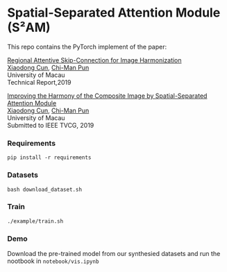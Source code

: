 # Spatial-Separated Attention Module (S²AM)
This repo contains the PyTorch implement of the paper:

[Regional Attentive Skip-Connection for Image Harmonization]()<br>
[Xiaodong Cun](), [Chi-Man Pun]()<br>
University of Macau<br>
Technical Report,2019

[Improving the Harmony of the Composite Image by Spatial-Separated Attention Module]()<br>
[Xiaodong Cun](), [Chi-Man Pun]()<br>
University of Macau<br>
Submitted to IEEE TVCG, 2019

### Requirements

```
pip install -r requirements
```

### Datasets

```
bash download_dataset.sh
```

### Train

```
./example/train.sh
```

### Demo
Download the pre-trained model from our synthesied datasets and run the nootbook in `notebook/vis.ipynb`





